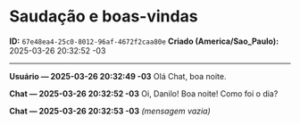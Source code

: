 # Saudação e boas-vindas

**ID:** `67e48ea4-25c0-8012-96af-4672f2caa80e`
**Criado (America/Sao_Paulo):** 2025-03-26 20:32:52 -03

---

**Usuário — 2025-03-26 20:32:49 -03**
Olá Chat, boa noite.

**Chat — 2025-03-26 20:32:52 -03**
Oi, Danilo! Boa noite! Como foi o dia?

**Chat — 2025-03-26 20:32:53 -03**
_(mensagem vazia)_
